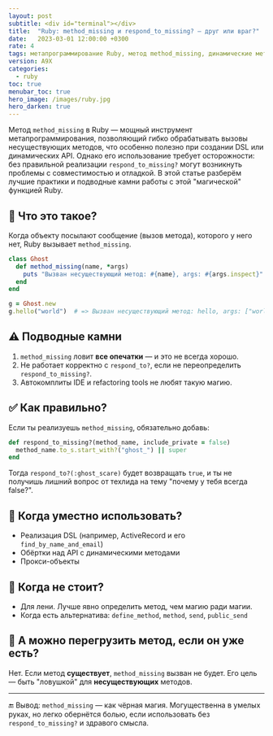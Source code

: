 ```yaml
---
layout: post
subtitle: <div id="terminal"></div>
title:  "Ruby: method_missing и respond_to_missing? — друг или враг?"
date:   2023-03-01 12:00:00 +0300
rate: 4
tags: метапрограммирование Ruby, метод method_missing, динамические методы, DSL в Ruby, respond_to_missing, магические методы Ruby
version: A9X
categories:
  - ruby
toc: true
menubar_toc: true
hero_image: /images/ruby.jpg
hero_darken: true
---
```

Метод `method_missing` в Ruby — мощный инструмент метапрограммирования, позволяющий гибко обрабатывать вызовы несуществующих методов, что особенно полезно при создании DSL или динамических API. Однако его использование требует осторожности: без правильной реализации `respond_to_missing?` могут возникнуть проблемы с совместимостью и отладкой. В этой статье разберём лучшие практики и подводные камни работы с этой "магической" функцией Ruby.

## 🤔 Что это такое?

Когда объекту посылают сообщение (вызов метода), которого у него нет, Ruby вызывает `method_missing`.

```ruby
class Ghost
  def method_missing(name, *args)
    puts "Вызван несуществующий метод: #{name}, args: #{args.inspect}"
  end
end

g = Ghost.new
g.hello("world")  # => Вызван несуществующий метод: hello, args: ["world"]
````

## ⚠️ Подводные камни

1. `method_missing` ловит **все опечатки** — и это не всегда хорошо.
2. Не работает корректно с `respond_to?`, если не переопределить `respond_to_missing?`.
3. Автокомплиты IDE и refactoring tools не любят такую магию.

## ✅ Как правильно?

Если ты реализуешь `method_missing`, обязательно добавь:

```ruby
def respond_to_missing?(method_name, include_private = false)
  method_name.to_s.start_with?("ghost_") || super
end
```

Тогда `respond_to?(:ghost_scare)` будет возвращать `true`, и ты не получишь лишний вопрос от техлида на тему "почему у тебя всегда false?".

## 📌 Когда уместно использовать?

* Реализация DSL (например, ActiveRecord и его `find_by_name_and_email`)
* Обёртки над API с динамическими методами
* Прокси-объекты

## 🙅 Когда не стоит?

* Для лени. Лучше явно определить метод, чем магию ради магии.
* Когда есть альтернатива: `define_method`, `method`, `send`, `public_send`

## 🤯 А можно перегрузить метод, если он уже есть?

Нет. Если метод **существует**, `method_missing` вызван не будет. Его цель — быть "ловушкой" для **несуществующих** методов.

---

🔚 Вывод: `method_missing` — как чёрная магия. Могущественна в умелых руках, но легко обернётся болью, если использовать без `respond_to_missing?` и здравого смысла.

